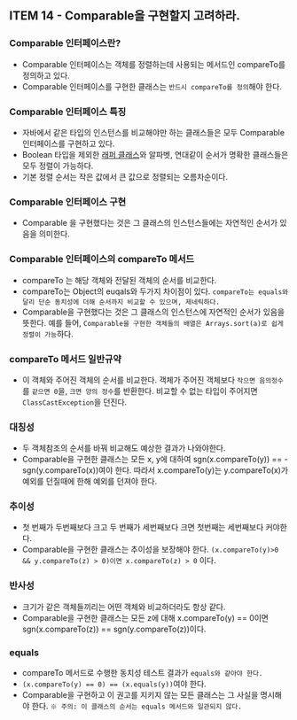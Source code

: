 ## ITEM 14 - Comparable을 구현할지 고려하라.

### Comparable 인터페이스란?
- Comparable 인터페이스는 객체를 정렬하는데 사용되는 메서드인 compareTo를 정의하고 있다.
- Comparable 인터페이스를 구현한 클래스는 `반드시 compareTo를 정의`해야 한다.

### Comparable 인터페이스 특징
- 자바에서 같은 타입의 인스턴스를 비교해야만 하는 클래스들은 모두 Comparable 인터페이스를 구현하고 있다.
- Boolean 타입을 제외한 [래퍼 클래스](https://github.com/conf312/concept-description/blob/master/Java/%EB%9E%98%ED%8D%BC%ED%81%B4%EB%9E%98%EC%8A%A4.md)와 알파벳, 연대같이 순서가 명확한 클래스들은 모두 정렬이 가능하다.
- 기본 정렬 순서는 작은 값에서 큰 값으로 정렬되는 오름차순이다.

### Comparable 인터페이스 구현
- Comparable 을 구현했다는 것은 그 클래스의 인스턴스들에는 자연적인 순서가 있음을 의미한다.

### Comparable 인터페이스의 compareTo 메서드
- compareTo 는 해당 객체와 전달된 객체의 순서를 비교한다.
- compareTo는 Object의 euqals와 두가지 차이점이 있다. `compareTo는 equals와 달리 단순 동치성에 더해 순서까지 비교할 수 있으며, 제네릭하다.`
- Comparable을 구현했다는 것은 그 클래스의 인스턴스에 자연적인 순서가 있음을 뜻한다. 예를 들어, `Comparable을 구현한 객체들의 배열은 Arrays.sort(a)로 쉽게 정렬이 가능`하다.

### compareTo 메서드 일반규약
- 이 객체와 주어진 객체의 순서를 비교한다. 객체가 주어진 객체보다 `작으면 음의정수`를 `같으면 0`을, `크면 양의 정수`를 반환한다. 비교할 수 없는 타입이 주어지면 `ClassCastException`을 던진다.

### 대칭성
- 두 객체참조의 순서를 바꿔 비교해도 예상한 결과가 나와야한다.
- Comparable을 구현한 클래스는 모든 x, y에 대하여 sgn(x.compareTo(y)) == -sgn(y.compareTo(x))여야 한다. 따라서 x.compareTo(y)는 y.compareTo(x)가 예외를 던질때에 한해 예외를 던져야 한다.

### 추이성
- 첫 번째가 두번째보다 크고 두 번째가 세번째보다 크면 첫번째는 세번째보다 커야한다.
- Comparable을 구현한 클래스는 추이성을 보장해야 한다. `(x.compareTo(y)>0 && y.compareTo(z) > 0)이면 x.compareTo(z) > 0` 이다.

### 반사성
- 크기가 같은 객체들끼리는 어떤 객체와 비교하더라도 항상 같다.
- Comparable을 구현한 클래스는 모든 z에 대해 x.compareTo(y) == 0이면 sgn(x.compareTo(z)) == sgn(y.compareTo(z))이다.

### equals
- compareTo 메서드로 수행한 동치성 테스트 결과가 `equals와 같아야 한다.`
- `(x.compareTo(y) == 0) == (x.equals(y))`여야 한다.
- Comparable을 구현하고 이 권고를 지키지 않는 모든 클래스는 그 사실을 명시해야 한다. `※ 주의: 이 클래스의 순서는 equals 메서드와 일관되지 않다.`







